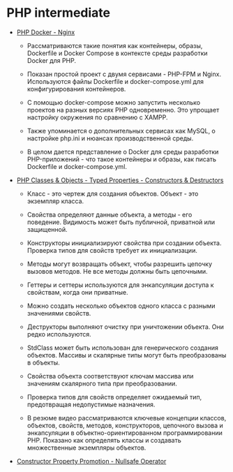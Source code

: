 # PHP intermediate
* [PHP Docker - Nginx](https://www.youtube.com/watch?v=I_9-xWmkh28)

  * Рассматриваются такие понятия как контейнеры, образы, Dockerfile и Docker Compose в контексте среды разработки Docker для PHP.

  * Показан простой проект с двумя сервисами - PHP-FPM и Nginx. Используются файлы Dockerfile и docker-compose.yml для конфигурирования контейнеров.

  * С помощью docker-compose можно запустить несколько проектов на разных версиях PHP одновременно. Это упрощает настройку окружения по сравнению с XAMPP.

  *  Также упоминается о дополнительных сервисах как MySQL, о настройке php.ini и нюансах производственной среды.

  *  В целом дается представление о Docker для среды разработки PHP-приложений - что такое контейнеры и образы, как писать Dockerfile и docker-compose.yml.

* [PHP Classes & Objects - Typed Properties - Constructors & Destructors](https://www.youtube.com/watch?v=6FW72q5fIx8)
  - Класс - это чертеж для создания объектов. Объект - это экземпляр класса.

  - Свойства определяют данные объекта, а методы - его поведение. Видимость может быть публичной, приватной или защищенной.

  - Конструкторы инициализируют свойства при создании объекта. Проверка типов для свойств требует их инициализации.

  - Методы могут возвращать объект, чтобы разрешить цепочку вызовов методов. Не все методы должны быть цепочными.

  - Геттеры и сеттеры используются для энкапсуляции доступа к свойствам, когда они приватные.

  - Можно создать несколько объектов одного класса с разными значениями свойств.

  - Деструкторы выполняют очистку при уничтожении объекта. Они редко используются.

  - StdClass может быть использован для генерического создания объектов. Массивы и скалярные типы могут быть преобразованы в объекты.

  - Свойства объекта соответствуют ключам массива или значениям скалярного типа при преобразовании.

  - Проверка типов для свойств определяет ожидаемый тип, предотвращая недопустимые назначения.

  - В резюме видео рассматриваются ключевые концепции классов, объектов, свойств, методов, конструкторов, цепочного вызова и энкапсуляции в объектно-ориентированном программировании PHP. Показано как определять классы и создавать множественные экземпляры объектов.
- [Constructor Property Promotion - Nullsafe Operator](https://www.youtube.com/watch?v=T1PbFz-o6kw)